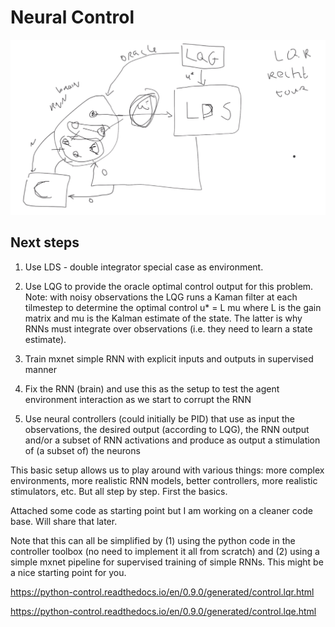 # Neural Control
![structure](system_overview.png)

## Next steps

1. Use LDS - double integrator special case as environment.

2. Use LQG to provide the oracle optimal control output for this problem. Note: with noisy observations the LQG runs a Kaman filter at each tilmestep to determine the optimal control u* = L mu where L is the gain matrix and mu is the Kalman estimate of the state. The latter is why RNNs must integrate over observations (i.e. they need to learn a state estimate).

3. Train mxnet simple RNN with explicit inputs and outputs in supervised manner

4. Fix the RNN (brain) and use this as the setup to test the agent environment interaction as we start to corrupt the RNN

5. Use neural controllers (could initially be PID) that use as input the observations, the desired output (according to LQG), the RNN output and/or a subset of RNN activations and produce as output a stimulation of (a subset of) the neurons

This basic setup allows us to play around with various things: more complex environments, more realistic RNN models, better controllers, more realistic stimulators, etc. But all step by step. First the basics.

Attached some code as starting point but I am working on a cleaner code base. Will share that later. 

Note that this can all be simplified by (1) using the python code in the controller toolbox (no need to implement it all from scratch) and (2) using a simple mxnet pipeline for supervised training of simple RNNs. This might be a nice starting point for you. 

https://python-control.readthedocs.io/en/0.9.0/generated/control.lqr.html

https://python-control.readthedocs.io/en/0.9.0/generated/control.lqe.html
